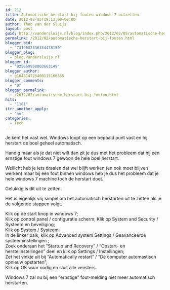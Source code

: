```yaml
---
id: 212
title: Automatische herstart bij fouten windows 7 uitzetten
date: 2012-02-05T19:13:00+00:00
author: Theo van der Sluijs
layout: post
guid: http://vandersluijs.nl/blog/index.php/2012/02/05/automatische-herstart-bij-fouten/
permalink: /2012/02/automatische-herstart-bij-fouten.html
blogger_bid:
  - "7319082336334478150"
blogger_blog:
  - blog.vandersluijs.nl
blogger_id:
  - "825669958003663149"
blogger_author:
  - g104814725400115166555
blogger_comments:
  - "0"
blogger_permalink:
  - /2012/02/automatische-herstart-bij-fouten.html
hits:
  - "1181"
itrr_another_apply:
  - 'no'
categories:
  - Tech
---
```

Je kent het vast wel. Windows loopt op een bepaald punt vast en hij herstart de boel geheel automatisch.

Handig maar als je dat niet wilt dan zit je dus met het probleem dat hij een ernstige fout windows 7 gewoon de hele boel herstart.

Wellicht heb je iets draaien dat wel blijft werken (en ook moet blijven werken) maar bij een fout binnen windows heb je dus het probleem dat je hele windows 7 machine toch de herstart doet.

Gelukkig is dit uit te zetten.

Het is eigenlijk vrij simpel om het automatisch herstarten uit te zetten als je de volgende stappen volgt.

Klik op de start knop in windows 7;      
Klik op control panel / configuratie scherm; Klik op System and Security / Systeem en beveiliging;      
Klik op System / Systeem;      
In de linker balk, klik op Advanced system Settings / Geavanceerde systeeminstellingen ;      
Zoek onderaan het ”Startup and Recovery” / “Opstart- en herstelinstellingen” deel en klik op Settings / Instellingen;      
Zet het vinkje uit bij “Automatically restart” / “De computer automastisch opnieuw opstarten”;       
Klik op OK waar nodig en sluit alle vensters.

Windows 7 zal nu bij een “ernstige” fout-melding niet meer automatisch herstarten.